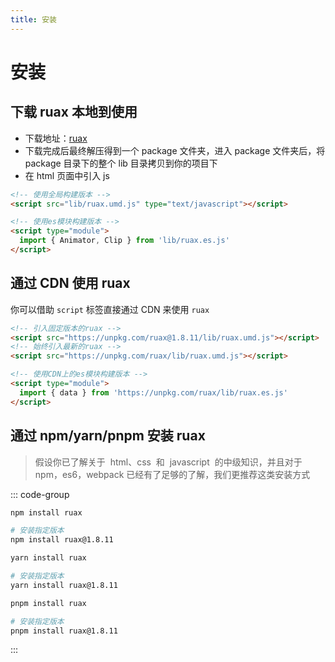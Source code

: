 ```yaml
---
title: 安装
---
```


# 安装

## 下载 ruax 本地到使用

- 下载地址：[ruax](https://registry.npmmirror.com/ruax/download/ruax-1.8.11.tgz)
- 下载完成后最终解压得到一个 package 文件夹，进入 package 文件夹后，将 package 目录下的整个 lib 目录拷贝到你的项目下
- 在 html 页面中引入 js

```html
<!-- 使用全局构建版本 -->
<script src="lib/ruax.umd.js" type="text/javascript"></script>
```

```html
<!-- 使用es模块构建版本 -->
<script type="module">
  import { Animator, Clip } from 'lib/ruax.es.js'
</script>
```

## 通过 CDN 使用 ruax

你可以借助 `script` 标签直接通过 CDN 来使用 `ruax`

```html
<!-- 引入固定版本的ruax -->
<script src="https://unpkg.com/ruax@1.8.11/lib/ruax.umd.js"></script>
<!-- 始终引入最新的ruax -->
<script src="https://unpkg.com/ruax/lib/ruax.umd.js"></script>
```

```html
<!-- 使用CDN上的es模块构建版本 -->
<script type="module">
  import { data } from 'https://unpkg.com/ruax/lib/ruax.es.js'
</script>
```

## 通过 npm/yarn/pnpm 安装 ruax

> 假设你已了解关于  html、css  和  javascript  的中级知识，并且对于 npm，es6，webpack 已经有了足够的了解，我们更推荐这类安装方式

::: code-group

```bash [npm]
npm install ruax

# 安装指定版本
npm install ruax@1.8.11
```

```bash [yarn]
yarn install ruax

# 安装指定版本
yarn install ruax@1.8.11
```

```bash [pnpm]
pnpm install ruax

# 安装指定版本
pnpm install ruax@1.8.11
```

:::

